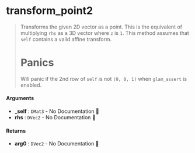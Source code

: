 # transform\_point2

>  Transforms the given 2D vector as a point.
>  This is the equivalent of multiplying `rhs` as a 3D vector where `z` is `1`.
>  This method assumes that `self` contains a valid affine transform.
>  # Panics
>  Will panic if the 2nd row of `self` is not `(0, 0, 1)` when `glam_assert` is enabled.

#### Arguments

- **\_self** : `DMat3` \- No Documentation 🚧
- **rhs** : `DVec2` \- No Documentation 🚧

#### Returns

- **arg0** : `DVec2` \- No Documentation 🚧